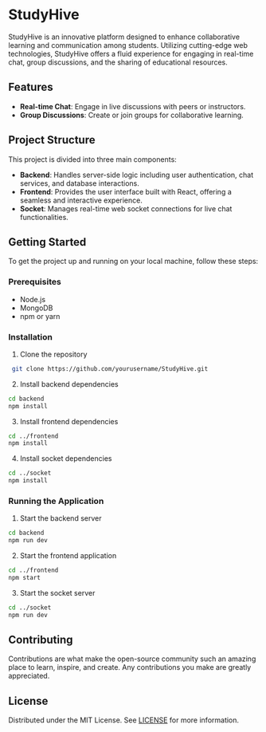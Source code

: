 # StudyHive

StudyHive is an innovative platform designed to enhance collaborative learning and communication among students. Utilizing cutting-edge web technologies, StudyHive offers a fluid experience for engaging in real-time chat, group discussions, and the sharing of educational resources.

## Features

- **Real-time Chat**: Engage in live discussions with peers or instructors.
- **Group Discussions**: Create or join groups for collaborative learning.

## Project Structure

This project is divided into three main components:

- **Backend**: Handles server-side logic including user authentication, chat services, and database interactions.
- **Frontend**: Provides the user interface built with React, offering a seamless and interactive experience.
- **Socket**: Manages real-time web socket connections for live chat functionalities.

## Getting Started

To get the project up and running on your local machine, follow these steps:

### Prerequisites

- Node.js
- MongoDB
- npm or yarn

### Installation

1. Clone the repository
  ```sh
   git clone https://github.com/yourusername/StudyHive.git
   ```

2. Install backend dependencies
  ```sh
  cd backend
  npm install
  ```

3. Install frontend dependencies
  ```sh
  cd ../frontend
  npm install
  ```
  

4. Install socket dependencies
  ```sh
  cd ../socket
  npm install
  ```

### Running the Application

1. Start the backend server
  ```sh
  cd backend
  npm run dev
  ```

2. Start the frontend application
  ```sh
  cd ../frontend
  npm start
  ```

3. Start the socket server
  ```sh
  cd ../socket
  npm run dev
  ```

## Contributing
Contributions are what make the open-source community such an amazing place to learn, inspire, and create. Any contributions you make are greatly appreciated.

## License
Distributed under the MIT License. See [LICENSE](LICENSE) for more information.
